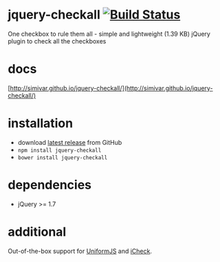 # jquery-checkall [![Build Status](https://travis-ci.org/simivar/jquery-checkall.svg?branch=master)](https://travis-ci.org/simivar/jquery-checkall)
One checkbox to rule them all - simple and lightweight (1.39 KB) jQuery plugin to check all the checkboxes

# docs
[http://simivar.github.io/jquery-checkall/](http://simivar.github.io/jquery-checkall/)

# installation
* download [latest release](https://github.com/simivar/jquery-checkall/releases) from GitHub
* `npm install jquery-checkall`
* `bower install jquery-checkall`

# dependencies
* jQuery >= 1.7

# additional
Out-of-the-box support for [UniformJS](https://github.com/pixelmatrix/uniform) and [iCheck](https://github.com/fronteed/icheck).
